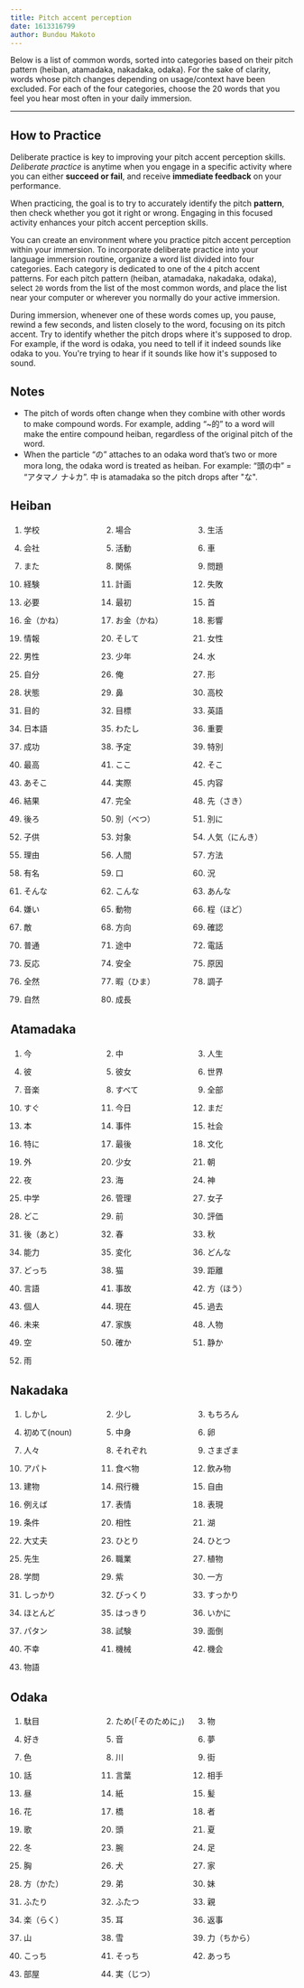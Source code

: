 ```yaml
---
title: Pitch accent perception
date: 1613316799
author: Bundou Makoto
---
```


Below is a list of common words,
sorted into categories based on their pitch pattern (heiban, atamadaka, nakadaka, odaka).
For the sake of clarity,
words whose pitch changes depending on usage/context have been excluded.
For each of the four categories,
choose the 20 words that you feel you hear most often in your daily immersion.

****

<style>
.compact_list :is(ul, ol) {
  display: grid;
  grid-template-columns: repeat(auto-fit, minmax(150px, 1fr));
  gap: 0.5rem;
  & li {
    padding: 2px 0;
    margin: 0;
  }
}
</style>

## How to Practice

Deliberate practice is key to improving your pitch accent perception skills.
*Deliberate practice* is anytime when you engage in a specific activity
where you can either **succeed or fail**,
and receive **immediate feedback** on your performance.

When practicing,
the goal is to try to accurately identify the pitch **pattern**,
then check whether you got it right or wrong.
Engaging in this focused activity enhances your pitch accent perception skills.

You can create an environment
where you practice pitch accent perception within your immersion.
To incorporate deliberate practice into your language immersion routine,
organize a word list divided into four categories.
Each category is dedicated to one of the `4` pitch accent patterns.
For each pitch pattern (heiban, atamadaka, nakadaka, odaka),
select `20` words from the list of the most common words,
and place the list near your computer
or wherever you normally do your active immersion.

During immersion,
whenever one of these words comes up, you pause, rewind a few seconds,
and listen closely to the word,
focusing on its pitch accent.
Try to identify whether the pitch drops where it's supposed to drop.
For example,
if the word is odaka,
you need to tell if it indeed sounds like odaka to you.
You're trying to hear if it sounds like how it's supposed to sound.

## Notes

* The pitch of words often change when they combine with other words
  to make compound words.
  For example, adding “~的” to a word will make the entire compound heiban,
  regardless of the original pitch of the word.
* When the particle “の” attaches to an odaka word
  that’s two or more mora long,
  the odaka word is treated as heiban.
  For example: “頭の中” = “アタマノ ナ↓カ”.
  中 is atamadaka so the pitch drops after "な".

<div class="compact_list">

## Heiban

1) 学校
1) 場合
1) 生活
1) 会社
1) 活動
1) 車
1) また
1) 関係
1) 問題
1) 経験
1) 計画
1) 失敗
1) 必要
1) 最初
1) 首
1) 金（かね）
1) お金（かね）
1) 影響
1) 情報
1) そして
1) 女性
1) 男性
1) 少年
1) 水
1) 自分
1) 俺
1) 形
1) 状態
1) 鼻
1) 高校
1) 目的
1) 目標
1) 英語
1) 日本語
1) わたし
1) 重要
1) 成功
1) 予定
1) 特別
1) 最高
1) ここ
1) そこ
1) あそこ
1) 実際
1) 内容
1) 結果
1) 完全
1) 先（さき）
1) 後ろ
1) 別（べつ）
1) 別に
1) 子供
1) 対象
1) 人気（にんき）
1) 理由
1) 人間
1) 方法
1) 有名
1) 口
1) 況
1) そんな
1) こんな
1) あんな
1) 嫌い
1) 動物
1) 程（ほど）
1) 敵
1) 方向
1) 確認
1) 普通
1) 途中
1) 電話
1) 反応
1) 安全
1) 原因
1) 全然
1) 暇（ひま）
1) 調子
1) 自然
1) 成長

## Atamadaka

1) 今
1) 中
1) 人生
1) 彼
1) 彼女
1) 世界
1) 音楽
1) すべて
1) 全部
1) すぐ
1) 今日
1) まだ
1) 本
1) 事件
1) 社会
1) 特に
1) 最後
1) 文化
1) 外
1) 少女
1) 朝
1) 夜
1) 海
1) 神
1) 中学
1) 管理
1) 女子
1) どこ
1) 前
1) 評価
1) 後（あと）
1) 春
1) 秋
1) 能力
1) 変化
1) どんな
1) どっち
1) 猫
1) 距離
1) 言語
1) 事故
1) 方（ほう）
1) 個人
1) 現在
1) 過去
1) 未来
1) 家族
1) 人物
1) 空
1) 確か
1) 静か
1) 雨

## Nakadaka

1) しかし
1) 少し
1) もちろん
1) 初めて(noun)
1) 中身
1) 卵
1) 人々
1) それぞれ
1) さまざま
1) アパト
1) 食べ物
1) 飲み物
1) 建物
1) 飛行機
1) 自由
1) 例えば
1) 表情
1) 表現
1) 条件
1) 相性
1) 湖
1) 大丈夫
1) ひとり
1) ひとつ
1) 先生
1) 職業
1) 植物
1) 学問
1) 紫
1) 一方
1) しっかり
1) びっくり
1) すっかり
1) ほとんど
1) はっきり
1) いかに
1) パタン
1) 試験
1) 面倒
1) 不幸
1) 機械
1) 機会
1) 物語
 
## Odaka

1) 駄目
1) ため(「そのために」)
1) 物
1) 好き
1) 音
1) 夢
1) 色
1) 川
1) 街
1) 話
1) 言葉
1) 相手
1) 昼
1) 紙
1) 髪
1) 花
1) 橋
1) 者
1) 歌
1) 頭
1) 夏
1) 冬
1) 腕
1) 足
1) 胸
1) 犬
1) 家
1) 方（かた）
1) 弟
1) 妹
1) ふたり
1) ふたつ
1) 親
1) 楽（らく）
1) 耳
1) 返事
1) 山
1) 雪
1) 力（ちから）
1) こっち
1) そっち
1) あっち
1) 部屋
1) 実（じつ）

</div>
